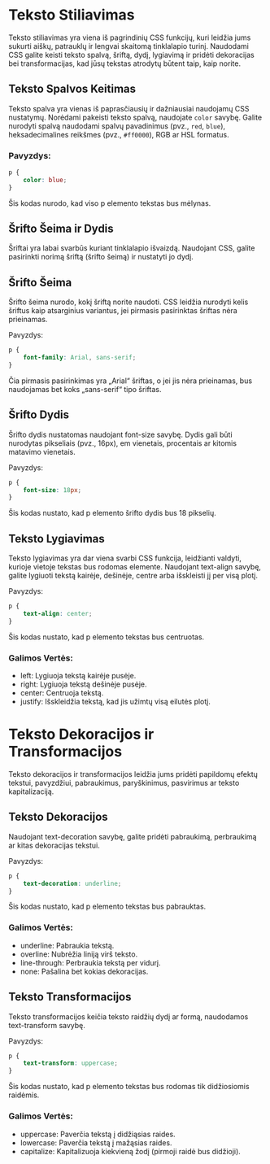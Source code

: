 # Teksto Stiliavimas

Teksto stiliavimas yra viena iš pagrindinių CSS funkcijų, kuri leidžia jums sukurti aiškų, patrauklų ir lengvai skaitomą tinklalapio turinį. Naudodami CSS galite keisti teksto spalvą, šriftą, dydį, lygiavimą ir pridėti dekoracijas bei transformacijas, kad jūsų tekstas atrodytų būtent taip, kaip norite.

## Teksto Spalvos Keitimas

Teksto spalva yra vienas iš paprasčiausių ir dažniausiai naudojamų CSS nustatymų. Norėdami pakeisti teksto spalvą, naudojate `color` savybę. Galite nurodyti spalvą naudodami spalvų pavadinimus (pvz., `red`, `blue`), heksadecimalines reikšmes (pvz., `#ff0000`), RGB ar HSL formatus.

### Pavyzdys:

```css
p {
    color: blue;
}
```
Šis kodas nurodo, kad viso p elemento tekstas bus mėlynas.

## Šrifto Šeima ir Dydis
Šriftai yra labai svarbūs kuriant tinklalapio išvaizdą. Naudojant CSS, galite pasirinkti norimą šriftą (šrifto šeimą) ir nustatyti jo dydį.

## Šrifto Šeima
Šrifto šeima nurodo, kokį šriftą norite naudoti. CSS leidžia nurodyti kelis šriftus kaip atsarginius variantus, jei pirmasis pasirinktas šriftas nėra prieinamas.

Pavyzdys:
```css
p {
    font-family: Arial, sans-serif;
}
```
Čia pirmasis pasirinkimas yra „Arial“ šriftas, o jei jis nėra prieinamas, bus naudojamas bet koks „sans-serif“ tipo šriftas.

## Šrifto Dydis
Šrifto dydis nustatomas naudojant font-size savybę. Dydis gali būti nurodytas pikseliais (pvz., 16px), em vienetais, procentais ar kitomis matavimo vienetais.

Pavyzdys:
```css
p {
    font-size: 18px;
}
```
Šis kodas nustato, kad p elemento šrifto dydis bus 18 pikselių.

## Teksto Lygiavimas
Teksto lygiavimas yra dar viena svarbi CSS funkcija, leidžianti valdyti, kurioje vietoje tekstas bus rodomas elemente. Naudojant text-align savybę, galite lygiuoti tekstą kairėje, dešinėje, centre arba išskleisti jį per visą plotį.

Pavyzdys:
```css
p {
    text-align: center;
}
```
Šis kodas nustato, kad p elemento tekstas bus centruotas.

### Galimos Vertės:
- left: Lygiuoja tekstą kairėje pusėje.
- right: Lygiuoja tekstą dešinėje pusėje.
- center: Centruoja tekstą.
- justify: Išskleidžia tekstą, kad jis užimtų visą eilutės plotį.

# Teksto Dekoracijos ir Transformacijos
Teksto dekoracijos ir transformacijos leidžia jums pridėti papildomų efektų tekstui, pavyzdžiui, pabraukimus, paryškinimus, pasvirimus ar teksto kapitalizaciją.

## Teksto Dekoracijos
Naudojant text-decoration savybę, galite pridėti pabraukimą, perbraukimą ar kitas dekoracijas tekstui.

Pavyzdys:
```css
p {
    text-decoration: underline;
}
```
Šis kodas nustato, kad p elemento tekstas bus pabrauktas.

### Galimos Vertės:
- underline: Pabraukia tekstą.
- overline: Nubrėžia liniją virš teksto.
- line-through: Perbraukia tekstą per vidurį.
- none: Pašalina bet kokias dekoracijas.

## Teksto Transformacijos
Teksto transformacijos keičia teksto raidžių dydį ar formą, naudodamos text-transform savybę.

Pavyzdys:
```css
p {
    text-transform: uppercase;
}
```
Šis kodas nustato, kad p elemento tekstas bus rodomas tik didžiosiomis raidėmis.

### Galimos Vertės:
- uppercase: Paverčia tekstą į didžiąsias raides.
- lowercase: Paverčia tekstą į mažąsias raides.
- capitalize: Kapitalizuoja kiekvieną žodį (pirmoji raidė bus didžioji).